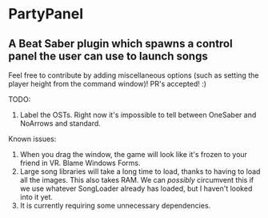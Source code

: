 # PartyPanel
## A Beat Saber plugin which spawns a control panel the user can use to launch songs

Feel free to contribute by adding miscellaneous options (such as setting the player height from the command window)!
PR's accepted! :)

TODO:
1. Label the OSTs. Right now it's impossible to tell between OneSaber and NoArrows and standard.

Known issues:
1. When you drag the window, the game will look like it's frozen to your friend in VR. Blame Windows Forms.
2. Large song libraries will take a long time to load, thanks to having to load all the images. This also takes RAM. We can *possibly* circumvent this if we use whatever SongLoader already has loaded, but I haven't looked into it yet.
3. It is currently requiring some unnecessary dependencies.
